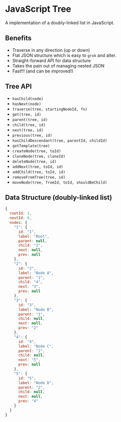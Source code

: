 # JavaScript Tree

A implementation of a doubly-linked list in JavaScript.

## Benefits

- Traverse in any direction (up or down)
- Flat JSON structure which is easy to `grok` and alter.
- Straight-forward API for data structure
- Takes the pain out of managing nested JSON
- Fast!!! (and can be improved!)

## Tree API

- `hasChild(node)`
- `hasNext(node)`
- `traverse(tree, startingNodeId, fn)`
- `get(tree, id)`
- `parent(tree, id)`
- `child(tree, id)`
- `next(tree, id)`
- `previous(tree, id)`
- `hasChildDescendant(tree, parentId, childId)`
- `getTemplate(tree)`
- `createNode(tree, toId)`
- `cloneNode(tree, cloneId)`
- `deleteNode(tree, id)`
- `addNext(tree, toId, id)`
- `addChild(tree, toId, id)`
- `removeFromTree(tree, id)`
- `moveNode(tree, fromId, toId, shouldBeChild)`

## Data Structure (doubly-linked list)

```javascript
{
  rootId: 1,
  nextId: 6,
  nodes: {
    "1": {
      id: "1",
      label: "Root",
      parent: null,
      child: "2",
      next: null,
      prev: null
    },
    "2": {
      id: "2",
      label: "Node A",
      parent: "1",
      child: "4",
      next: "3",
      prev: null
    },
    "3": {
      id: "3",
      label: "Node B",
      parent: "1",
      child: null,
      next: null,
      prev: "2"
    },
    "4": {
      id: "4",
      label: "Node C",
      parent: "2",
      child: null,
      next: "5",
      prev: null
    },
    "5": {
      id: "5",
      label: "Node D",
      parent: "2",
      child: null,
      next: null,
      prev: "4"
    }
  }
}
```
